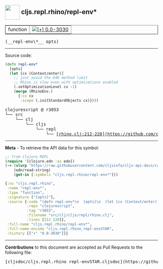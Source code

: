 ## <img width="48px" valign="middle" src="http://i.imgur.com/Hi20huC.png"> cljs.repl.rhino/repl-env\*

 <table border="1">
<tr>

<td>function</td>
<td><a href="https://github.com/cljsinfo/cljs-api-docs/tree/0.0-3030"><img valign="middle" alt="[+] 0.0-3030" src="https://img.shields.io/badge/+-0.0--3030-lightgrey.svg"></a> </td>
</tr>
</table>

 <samp>
(__repl-env\*__ opts)<br>
</samp>

---





Source code:

```clj
(defn repl-env*
  [opts]
  (let [cx (Context/enter)]
    ;; just avoid the 64K method limit
    ;; Rhino is slow even with optimizations enabled
    (.setOptimizationLevel cx -1)
    (merge (RhinoEnv.)
      {:cx cx
       :scope (.initStandardObjects cx)})))
```

 <pre>
clojurescript @ r3053
└── src
    └── clj
        └── cljs
            └── repl
                └── <ins>[rhino.clj:212-220](https://github.com/clojure/clojurescript/blob/r3053/src/clj/cljs/repl/rhino.clj#L212-L220)</ins>
</pre>


---

__Meta__ - To retrieve the API data for this symbol:

```clj
;; from Clojure REPL
(require '[clojure.edn :as edn])
(-> (slurp "https://raw.githubusercontent.com/cljsinfo/cljs-api-docs/catalog/cljs-api.edn")
    (edn/read-string)
    (get-in [:symbols "cljs.repl.rhino/repl-env*"]))
```

```clj
{:ns "cljs.repl.rhino",
 :name "repl-env*",
 :type "function",
 :signature ["[opts]"],
 :source {:code "(defn repl-env*\n  [opts]\n  (let [cx (Context/enter)]\n    ;; just avoid the 64K method limit\n    ;; Rhino is slow even with optimizations enabled\n    (.setOptimizationLevel cx -1)\n    (merge (RhinoEnv.)\n      {:cx cx\n       :scope (.initStandardObjects cx)})))",
          :repo "clojurescript",
          :tag "r3053",
          :filename "src/clj/cljs/repl/rhino.clj",
          :lines [212 220]},
 :full-name "cljs.repl.rhino/repl-env*",
 :full-name-encode "cljs.repl.rhino_repl-envSTAR",
 :history [["+" "0.0-3030"]]}

```

---

__Contributions__ to this document are accepted as Pull Requests to the following file:

 <pre>
[cljsdoc/cljs.repl.rhino_repl-envSTAR.cljsdoc](https://github.com/cljsinfo/cljs-api-docs/blob/master/cljsdoc/cljs.repl.rhino_repl-envSTAR.cljsdoc)
</pre>


